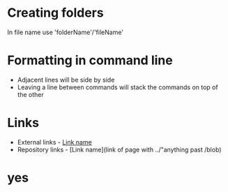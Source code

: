 # Creating folders

In file name use 'folderName'/'fileName'

# Formatting in command line
- Adjacent lines will be side by side
- Leaving a line between commands will stack the commands on top of the other 

# Links
- External links - [Link name](link "link hover title")
- Repository links - [Link name](link of page with ../"anything past /blob)

# yes
